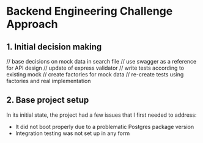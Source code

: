 # Backend Engineering Challenge Approach

## 1. Initial decision making

// base decisions on mock data in search file
// use swagger as a reference for API design
// update of express validator
// write tests according to existing mock
// create factories for mock data
// re-create tests using factories and real implementation

## 2. Base project setup

In its initial state, the project had a few issues that I first needed to address:

- It did not boot properly due to a problematic Postgres package version
- Integration testing was not set up in any form
